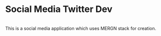# Social Media Twitter Dev
<br/>
This is a social media application which uses MERGN stack for creation.
